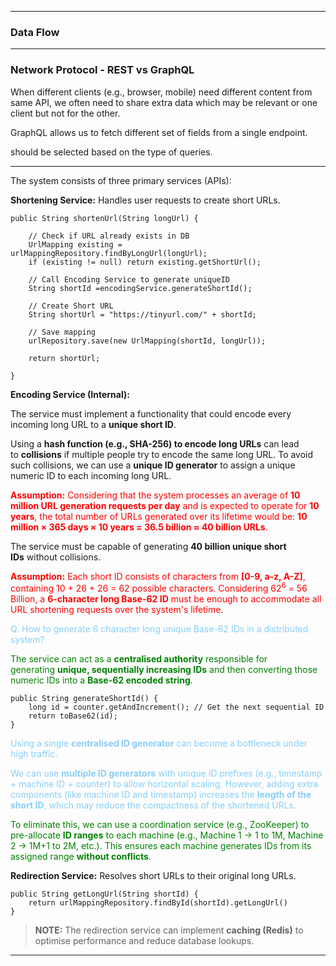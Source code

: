 
---
### Data Flow

---
### Network Protocol - REST vs GraphQL

When different clients (e.g., browser, mobile) need different content from same API, we often need to share extra data which may be relevant or one client but not for the other.

GraphQL allows us to fetch different set of fields from a single endpoint. 

should be selected based on the type of queries. 

---

The system consists of three primary services (APIs):

**Shortening Service:** Handles user requests to create short URLs.

```
public String shortenUrl(String longUrl) {

	// Check if URL already exists in DB
	UrlMapping existing = urlMappingRepository.findByLongUrl(longUrl); 
	if (existing != null) return existing.getShortUrl(); 
	
	// Call Encoding Service to generate uniqueID 
	String shortId =encodingService.generateShortId(); 
	
	// Create Short URL 
	String shortUrl = "https://tinyurl.com/" + shortId; 
	
	// Save mapping 
	urlRepository.save(new UrlMapping(shortId, longUrl)); 
	
	return shortUrl;
	
}
```

**Encoding Service (Internal):**

The service must implement a functionality that could encode every incoming long URL to a **unique short ID**.

Using a **hash function (e.g., SHA-256) to encode long URLs** can lead to **collisions** if multiple people try to encode the same long URL. To avoid such collisions, we can use a **unique ID generator** to assign a unique numeric ID to each incoming long URL.

<span style="color : red"><strong>Assumption:</strong> Considering that the system processes an average of <strong>10 million URL generation requests per day</strong> and is expected to operate for <strong>10 years</strong>, the total number of URLs generated over its lifetime would be: <strong>10 million × 365 days × 10 years = 36.5 billion ≈ 40 billion URLs</strong>.</span>

The service must be capable of generating **40 billion unique short IDs** without collisions.

<span style="color : red"><strong>Assumption:</strong> Each short ID consists of characters from <strong>[0-9, a-z, A-Z]</strong>, containing 10 + 26 + 26 = 62 possible characters. Considering 62<sup>6</sup> = 56 Billion, a <strong>6-character long Base-62 ID</strong> must be enough to accommodate all URL shortening requests over the system's lifetime.</span>

<span style="color : LightSkyBlue">Q. How to generate 6 character long unique Base-62 IDs in a distributed system?</span>

<span style="color : green">The service can act as a <strong>centralised authority</strong> responsible for generating <strong>unique, sequentially increasing IDs</strong> and then converting those numeric IDs into a <strong>Base-62 encoded string</strong>.</span>

```
public String generateShortId() {
    long id = counter.getAndIncrement(); // Get the next sequential ID
    return toBase62(id);
}
```

<span style="color : LightSkyBlue">Using a single <strong>centralised ID generator</strong> can become a bottleneck under high traffic.</span>

<span style="color : LightSkyBlue">We can use <strong>multiple ID generators</strong> with unique ID prefixes (e.g., timestamp + machine ID + counter) to allow horizontal scaling. However, adding extra components (like machine ID and timestamp) increases the <strong>length of the short ID</strong>, which may reduce the compactness of the shortened URLs.</span>

<span style="color : green">To eliminate this, we can use a coordination service (e.g., ZooKeeper) to pre-allocate <strong>ID ranges</strong> to each machine (e.g., Machine 1 → 1 to 1M, Machine 2 → 1M+1 to 2M, etc.). This ensures each machine generates IDs from its assigned range <strong>without conflicts</strong>.</span>

**Redirection Service:** Resolves short URLs to their original long URLs.

```
public String getLongUrl(String shortId) {
    return urlMappingRepository.findById(shortId).getLongUrl()
}
```

> **NOTE:** The redirection service can implement **caching (Redis)** to optimise performance and reduce database lookups.

---
